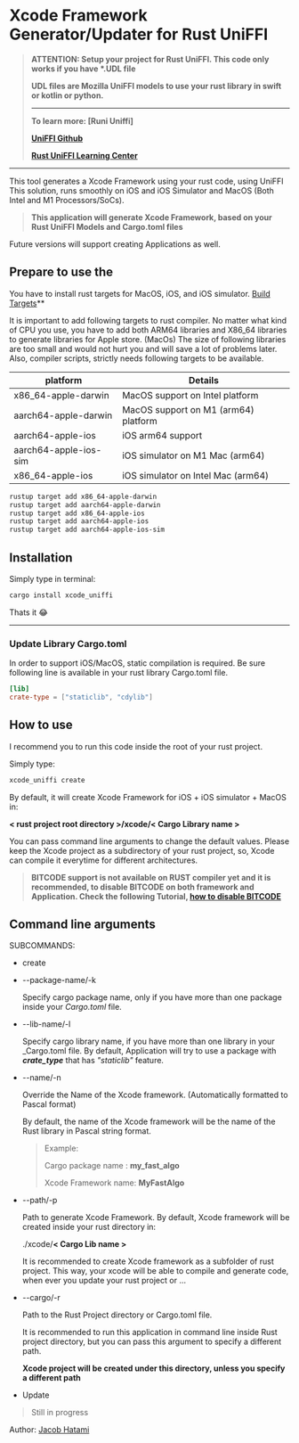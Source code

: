 # Xcode Framework Generator/Updater for Rust UniFFI

>**ATTENTION: Setup your project for Rust UniFFI. This code only works if you have \*.UDL file**
> 
>**UDL files are Mozilla UniFFI models to use your rust library in swift or kotlin or python.**
>***
>**To learn more: [Runi Uniffi]**
>
>**[UniFFI Github](https://mozilla.github.io/uniffi-rs/)**
>
>**[Rust UniFFI Learning Center](https://mozilla.github.io/uniffi-rs/)**
***

This tool generates a Xcode Framework using your rust code, using UniFFI
This solution, runs smoothly on iOS and iOS Simulator and MacOS (Both Intel and M1 Processors/SoCs).

>**This application will generate Xcode Framework, based on your Rust UniFFI Models and Cargo.toml files**

Future versions will support creating Applications as well.

## Prepare to use the

You have to install rust targets for MacOS, iOS, and iOS simulator.
[Build Targets](https://doc.rust-lang.org/nightly/rustc/platform-support.html)**

It is important to add following targets to rust compiler. No matter what kind of CPU you use, you have to add both ARM64 libraries and X86_64 libraries to generate libraries for Apple store. (MacOs)
The size of following libraries are too small and would not hurt you and will save a lot of problems later.
Also, compiler scripts, strictly needs following targets to be available.

 | platform | Details |
 | -------- | ------- |
 | x86_64-apple-darwin | MacOS support on Intel platform |
 | aarch64-apple-darwin | MacOS support on M1 (arm64) platform |
 | aarch64-apple-ios | iOS arm64 support |
 | aarch64-apple-ios-sim | iOS simulator on M1 Mac (arm64) |
 | x86_64-apple-ios | iOS simulator on Intel Mac (arm64) |

 
 ```bash
 rustup target add x86_64-apple-darwin
 rustup target add aarch64-apple-darwin
 rustup target add x86_64-apple-ios
 rustup target add aarch64-apple-ios
 rustup target add aarch64-apple-ios-sim
 ```

## Installation

Simply type in terminal:

```bash
cargo install xcode_uniffi
```
Thats it 😂

---
### **Update Library Cargo.toml**

In order to support iOS/MacOS, static compilation is required.
Be sure following line is available in your rust library Cargo.toml file.

```toml
[lib]
crate-type = ["staticlib", "cdylib"]
```

## How to use

I recommend you to run this code inside the root of your rust project.

Simply type: 

```bash
xcode_uniffi create
```

By default, it will create Xcode Framework for iOS + iOS simulator + MacOS in:

**< rust project root directory >/xcode/< Cargo Library name >**

You can pass command line arguments to change the default values.
Please keep the Xcode project as a subdirectory of your rust project, so, Xcode can compile it everytime for different architectures.

> **BITCODE support is not available on RUST compiler yet and it is recommended, to disable BITCODE on both framework and Application. Check the following Tutorial, [how to disable BITCODE]()**


## Command line arguments

SUBCOMMANDS:
* create
 - --package-name/-k

   Specify cargo package name, only if you have more than one package inside your _Cargo.toml_ file.

 - --lib-name/-l

   Specify cargo library name, if you have more than one library in your _Cargo.toml file.
   By default, Application will try to use a package with **_crate_type_** that has _"staticlib"_ feature.

 - --name/-n

   Override the Name of the Xcode framework. (Automatically formatted to Pascal format)

   By default, the name of the Xcode framework will be the name of the Rust library in Pascal string format.

   >Example:
   >
   >Cargo package name : **my_fast_algo**
   >
   >Xcode Framework name: **MyFastAlgo**

 - --path/-p

   Path to generate Xcode Framework.
   By default, Xcode framework will be created inside your rust directory in:

   ./xcode/**< Cargo Lib name >**

   It is recommended to create Xcode framework as a subfolder of rust project. This way, your xcode will be able to compile and generate code, when ever you update your rust project or ...

 - --cargo/-r

   Path to the Rust Project directory or Cargo.toml file.

   It is recommended to run this application in command line inside Rust project directory, but you can pass this argument to specify a different path.

   **Xcode project will be created under this directory, unless you specify a different path**


* Update
> Still in progress


Author: [Jacob Hatami](mjhatamy@gmail.com)